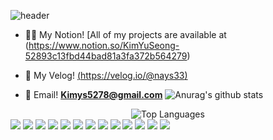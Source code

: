 ![header](https://capsule-render.vercel.app/api?type=cylinder&color=000000&height=150&section=header&text=Kim-Yu-Seong&fontColor=ffffff&fontSize=70&animation=fadeIn&fontAlignY=55)
- 👨‍🦲 My Notion! [All of my projects are available at (https://www.notion.so/KimYuSeong-52893c13fbd44bad81a3fa372b564279)

- 📄 My Velog! [(https://velog.io/@nays33)](https://velog.io/@nays33/posts)

- 📧 Email! **Kimys5278@gmail.com**
![Anurag's github stats](https://github-readme-stats.vercel.app/api?username=kimys5278)
</p>

<div align ="center">
  <img src="https://github-readme-stats.vercel.app/api/top-langs/?username=kimys5278&layout=compact&theme=tokyonight" alt="Top Languages" />

</div>

<div>

<img src="https://img.shields.io/badge/JAVA-007396?style=for-the-badge&logo=java&logoColor=white">

<img src="https://img.shields.io/badge/python-3776AB?style=for-the-badge&logo=python&logoColor=white">

<img src="https://img.shields.io/badge/spring-6DB33F?style=for-the-badge&logo=spring%20IDE&logoColor=white">

<img src="https://img.shields.io/badge/junit5-25A162?style=for-the-badge&logo=junit5%20IDE&logoColor=white">

<img src="https://img.shields.io/badge/jquery-0769AD?style=for-the-badge&logo=jquery%20IDE&logoColor=white">

<img src="https://img.shields.io/badge/hibernate-59666C?style=for-the-badge&logo=hibernate%20IDE&logoColor=white">

<img src="https://img.shields.io/badge/mariadb-003545?style=for-the-badge&logo=mariadb&logoColor=white">

<img src="https://img.shields.io/badge/mysql-4479A1?style=for-the-badge&logo=mysql&logoColor=white">

<img src="https://img.shields.io/badge/scikitlearn-F7931E?style=for-the-badge&logo=scikitlearn&logoColor=white">

<img src="https://img.shields.io/badge/pandas-150458?style=for-the-badge&logo=pandas&logoColor=white">

<img src="https://img.shields.io/badge/github-181717?style=for-the-badge&logo=github&logoColor=white">

<img src="https://img.shields.io/badge/Eclipse-2C2255?style=for-the-badge&logo=Eclipse%20IDE&logoColor=white">

<img src="https://img.shields.io/badge/intellijidea-000000?style=for-the-badge&logo=intellijidea&logoColor=white">
</br>
</br>
</div>
<!--
**kimys5278/kimys5278** is a ✨ _special_ ✨ repository because its `README.md` (this file) appears on your GitHub profile.

Here are some ideas to get you started:

- 🔭 I’m currently working on ...
- 🌱 I’m currently learning ...
- 👯 I’m looking to collaborate on ...
- 🤔 I’m looking for help with ...
- 💬 Ask me about ...
- 📫 How to reach me: ...
- 😄 Pronouns: ...
- ⚡ Fun fact: ...
-->
